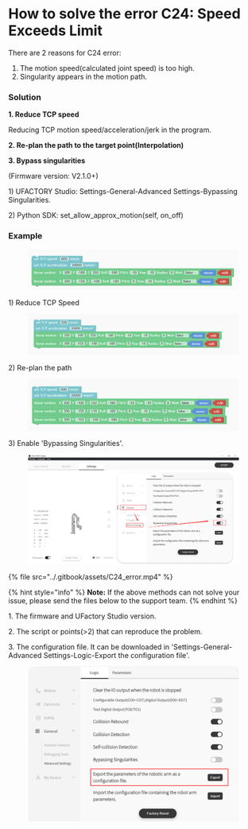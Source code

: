 # How to solve the error C24: Speed Exceeds Limit

There are 2 reasons for C24 error:

1. The motion speed(calculated joint speed) is too high.
2. Singularity appears in the motion path.

### **Solution**

**1. Reduce TCP speed**

Reducing TCP motion speed/acceleration/jerk in the program.

**2. Re-plan the path to the target point(Interpolation)**

**3. Bypass singularities**

(Firmware version: V2.1.0+)

1\) UFACTORY Studio: Settings-General-Advanced Settings-Bypassing Singularities.

2\) Python SDK: set\_allow\_approx\_motion(self, on\_off)

### **Example**

<figure><img src="../.gitbook/assets/image (1) (1) (1) (1) (1) (1).png" alt=""><figcaption></figcaption></figure>

1\) Reduce TCP Speed

<figure><img src="../.gitbook/assets/image (3) (1).png" alt=""><figcaption></figcaption></figure>

2\) Re-plan the path

<figure><img src="../.gitbook/assets/image (4) (1).png" alt=""><figcaption></figcaption></figure>

3\) Enable 'Bypassing Singularities'.

<figure><img src="../.gitbook/assets/image (1) (1) (1) (1) (1).png" alt=""><figcaption></figcaption></figure>

{% file src="../.gitbook/assets/C24_error.mp4" %}



{% hint style="info" %}
**Note:** If the above methods can not solve your issue, please send the files below to the support team.
{% endhint %}

1\. The firmware and UFactory Studio version.

2\. The script or points(>2) that can reproduce the problem.

3\. The configuration file. It can be downloaded in 'Settings-General-Advanced Settings-Logic-Export the configuration file'.

<figure><img src="../.gitbook/assets/image (1) (1) (1) (1).png" alt=""><figcaption></figcaption></figure>
